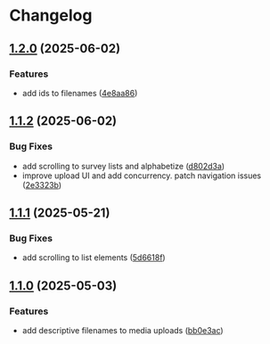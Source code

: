 # Changelog

## [1.2.0](https://github.com/SLUVisLab/field-collection-mobile/compare/v1.1.2...v1.2.0) (2025-06-02)


### Features

* add ids to filenames ([4e8aa86](https://github.com/SLUVisLab/field-collection-mobile/commit/4e8aa86bed09180aceb1d67194ef72a49e158b51))

## [1.1.2](https://github.com/SLUVisLab/field-collection-mobile/compare/v1.1.1...v1.1.2) (2025-06-02)


### Bug Fixes

* add scrolling to survey lists and alphabetize ([d802d3a](https://github.com/SLUVisLab/field-collection-mobile/commit/d802d3af65f6ced8dbc18fd66c4352a4d75cd725))
* improve upload UI and add concurrency. patch navigation issues ([2e3323b](https://github.com/SLUVisLab/field-collection-mobile/commit/2e3323bf716b57a1d27af554f42492e69817b166))

## [1.1.1](https://github.com/SLUVisLab/field-collection-mobile/compare/v1.1.0...v1.1.1) (2025-05-21)


### Bug Fixes

* add scrolling to list elements ([5d6618f](https://github.com/SLUVisLab/field-collection-mobile/commit/5d6618f1719ae7639248335ff02864d7d2688209))

## [1.1.0](https://github.com/SLUVisLab/field-collection-mobile/compare/v1.0.3...v1.1.0) (2025-05-03)


### Features

* add descriptive filenames to media uploads ([bb0e3ac](https://github.com/SLUVisLab/field-collection-mobile/commit/bb0e3acf5b8dae53a67506114682fe8ff1d8d2c1))

